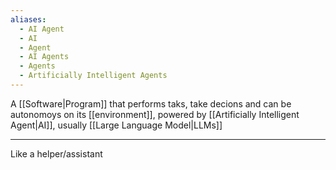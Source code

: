 ```yaml
---
aliases:
  - AI Agent
  - AI
  - Agent
  - AI Agents
  - Agents
  - Artificially Intelligent Agents
---
```


A [[Software|Program]] that performs taks, take decions and can be autonomoys on its [[environment]], powered by [[Artificially Intelligent Agent|AI]], usually [[Large Language Model|LLMs]]

---

Like a helper/assistant
